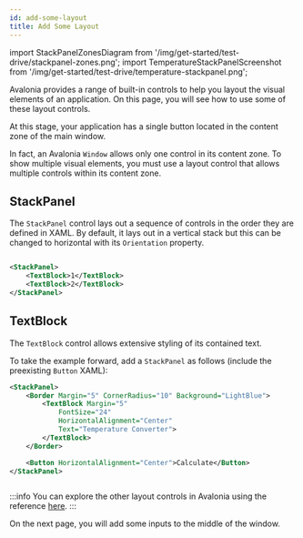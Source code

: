 ```yaml
---
id: add-some-layout
title: Add Some Layout
---
```


import StackPanelZonesDiagram from '/img/get-started/test-drive/stackpanel-zones.png';
import TemperatureStackPanelScreenshot from '/img/get-started/test-drive/temperature-stackpanel.png';

Avalonia provides a range of built-in controls to help you layout the visual elements of an application. On this page, 
you will see how to use some of these layout controls.

At this stage, your application has a single button located in the content zone of the main window.

In fact, an Avalonia `Window` allows only one control in its content zone. To show multiple visual elements, you 
must use a layout control that allows multiple controls within its content zone.

## StackPanel

The `StackPanel` control lays out a sequence of controls in the order they are defined in XAML. By default, it lays out 
in a vertical stack but this can be changed to horizontal with its `Orientation` property.

<img src={StackPanelZonesDiagram} alt="" />

```xml
<StackPanel>
    <TextBlock>1</TextBlock>
    <TextBlock>2</TextBlock>
</StackPanel>
```

## TextBlock

The `TextBlock` control allows extensive styling of its contained text.

To take the example forward, add a `StackPanel` as follows (include the preexisting `Button` XAML):

```xml
<StackPanel>
    <Border Margin="5" CornerRadius="10" Background="LightBlue">
        <TextBlock Margin="5"
            FontSize="24" 
            HorizontalAlignment="Center"
            Text="Temperature Converter">
        </TextBlock>
    </Border>

    <Button HorizontalAlignment="Center">Calculate</Button>
</StackPanel>
```

<img className="center" src={TemperatureStackPanelScreenshot} alt="" />

:::info
You can explore the other layout controls in Avalonia using the reference [here](../../reference/controls/layout-controls.md).
:::

On the next page, you will add some inputs to the middle of the window.